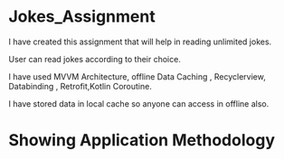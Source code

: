 # Jokes_Assignment

I have created this assignment that will help in reading unlimited jokes.

User can read jokes according to their choice.

I have used MVVM Architecture,  offline Data Caching , Recyclerview,  Databinding , Retrofit,Kotlin Coroutine.

I have stored data in local cache so anyone can access in offline also.

# Showing Application Methodology

